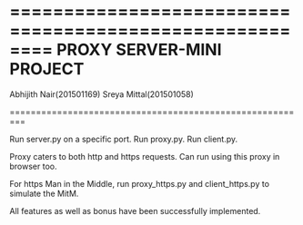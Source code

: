 ========================================================
				PROXY SERVER-MINI PROJECT
========================================================

Abhijith Nair(201501169)
Sreya Mittal(201501058)

=========================================================

Run server.py on a specific port.
Run proxy.py.
Run client.py.

Proxy caters to both http and https requests.
Can run using this proxy in browser too.


For https Man in the Middle, run proxy_https.py and client_https.py to simulate the MitM. 

All features as well as bonus have been successfully implemented.
